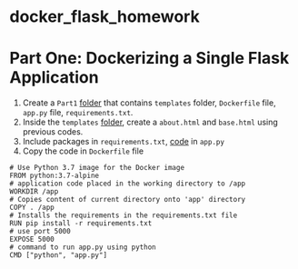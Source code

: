 # docker_flask_homework

# Part One: Dockerizing a Single Flask Application
1. Create a `Part1` [folder](https://github.com/EugeneHsiung/docker_flask_homework/tree/main/Part1) that contains `templates` folder, `Dockerfile` file, `app.py` file, `requirements.txt`.
2. Inside the `templates` [folder](https://github.com/EugeneHsiung/docker_flask_homework/tree/main/Part1/templates), create a `about.html` and `base.html` using previous codes.
4. Include packages in `requirements.txt`, [code](https://github.com/EugeneHsiung/docker_flask_homework/blob/main/Part1/app.py) in `app.py`
5. Copy the code in `Dockerfile` file

```
# Use Python 3.7 image for the Docker image
FROM python:3.7-alpine  
# application code placed in the working directory to /app
WORKDIR /app
# Copies content of current directory onto 'app' directory 
COPY . /app
# Installs the requirements in the requirements.txt file
RUN pip install -r requirements.txt 
# use port 5000
EXPOSE 5000
# command to run app.py using python
CMD ["python", "app.py"]
```


